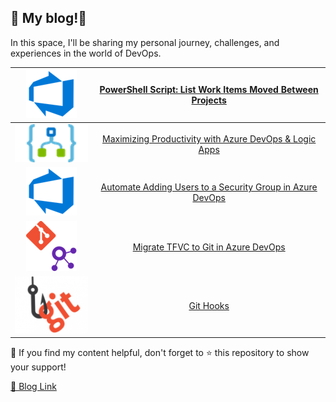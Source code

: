 ## 📝 My blog!🌟

In this space, I'll be sharing my personal journey, challenges, and experiences in the world of DevOps.

|![Azure DevOps](./assets/images/readme/azure-devops.png) |[PowerShell Script: List Work Items Moved Between Projects](https://rehababotalep.github.io/2023/09/22/list-moved-work-items.html)|
|:---:|:---:|
|![Logic App](./assets/images/readme/logic-app.png) |[Maximizing Productivity with Azure DevOps & Logic Apps](https://rehababotalep.github.io/2023/09/16/maximizing-productivity-with-azure-devops-logic-apps.html)|
|![Azure DevOps](./assets/images/readme/azure-devops.png) |[Automate Adding Users to a Security Group in Azure DevOps](https://rehababotalep.github.io/2023/09/13/add-users-to-security-group.html)|
|![TFVC-Git](./assets/images/readme/tfvc-git.png) |[Migrate TFVC to Git in Azure DevOps](https://rehababotalep.github.io/2023/09/05/tfvc-to-git.html)|
|![Git Hooks](./assets/images/readme/git-hooks.png) |[Git Hooks](https://rehababotalep.github.io/2023/09/03/git-hooks.html)|

📌 If you find my content helpful, don't forget to ⭐ this repository to show your support!

[🔗 Blog Link](https://rehababotalep.github.io/)
